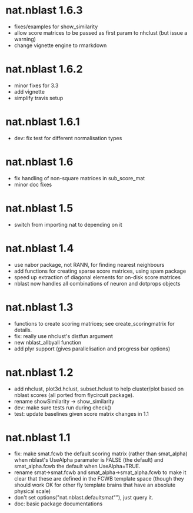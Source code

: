 # nat.nblast 1.6.3

* fixes/examples for show_similarity
* allow score matrices to be passed as first param to nhclust (but issue a
  warning)
* change vignette engine to rmarkdown

# nat.nblast 1.6.2

* minor fixes for 3.3
* add vignette
* simplify travis setup

# nat.nblast 1.6.1

* dev: fix test for different normalisation types

# nat.nblast 1.6

* fix handling of non-square matrices in sub_score_mat
* minor doc fixes

# nat.nblast 1.5

* switch from importing nat to depending on it

# nat.nblast 1.4

* use nabor package, not RANN, for finding nearest neighbours
* add functions for creating sparse score matrices, using spam package
* speed up extraction of diagonal elements for on-disk score matrices
* nblast now handles all combinations of neuron and dotprops objects

# nat.nblast 1.3

* functions to create scoring matrices; see create_scoringmatrix for details.
* fix: really use nhclust's distfun argument
* new nblast_allbyall function
* add plyr support (gives parallelisation and progress bar options)

# nat.nblast 1.2

* add nhclust, plot3d.hclust, subset.hclust to help cluster/plot based on
  nblast scores (all ported from flycircuit package).
* rename showSimilarity -> show_similarity
* dev: make sure tests run during check()
* test: update baselines given score matrix changes in 1.1

# nat.nblast 1.1

* fix: make smat.fcwb the default scoring matrix (rather than smat_alpha) when
  nblast's UseAlpha paramater is FALSE (the default) and smat_alpha.fcwb the
  default when UseAlpha=TRUE.
* rename smat->smat.fcwb and smat_alpha->smat_alpha.fcwb to make it clear that
  these are defined in the FCWB template space (though they should work OK for
  other fly template brains that have an absolute physical scale)
* don't set options("nat.nblast.defaultsmat""), just query it.
* doc: basic package documentations
